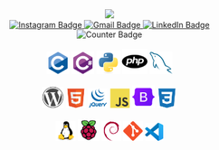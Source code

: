 <div id="header" align="center">
    <img src="https://media.giphy.com/media/r1IMdmkhUcpzy/giphy.gif" width="300" />
</div>

<div id="badges" align="center">
    <a href="https://www.instagram.com/al3modo">
        <img src="https://img.shields.io/badge/Instagram-purple?style=for-the-badge&logo=instagram&logoColor=white"
            alt="Instagram Badge" />
    </a>
    <a href="mailto:alessiomodo2004@gmail.com">
        <img src="https://img.shields.io/badge/Gmail-red?style=for-the-badge&logo=gmail&logoColor=white"
            alt="Gmail Badge" />
    </a>
    <a href="https://www.linkedin.com/in/alessiomodonesi">
        <img src="https://img.shields.io/badge/LinkedIn-blue?style=for-the-badge&logo=linkedin&logoColor=white"
            alt="LinkedIn Badge" />
    </a>
</div>

<div id="counter" align="center">
    <a>
      <img src="https://komarev.com/ghpvc/?username=alessiomodonesi&style=for-the-badge&color=red"
           alt="Counter Badge"/>
    </a>
</div>

<br />

<div id="language" align="center">
    <img src="https://github.com/devicons/devicon/blob/master/icons/c/c-original.svg" title="C" alt="C"
         width="40" height="40" />
    <img src="https://github.com/devicons/devicon/blob/master/icons/csharp/csharp-original.svg" title="C#" alt="C#"
        width="40" height="40" />
    <img src="https://github.com/devicons/devicon/blob/master/icons/python/python-original.svg" title="python" alt="python"
        width="42" height="42" />
    <img src="https://github.com/devicons/devicon/blob/master/icons/php/php-plain.svg" title="php" alt="php"
        width="45" height="45" />
    <img src="https://github.com/devicons/devicon/blob/master/icons/mysql/mysql-original.svg" title="MySQL" alt="MySQL"
         width="40" height="40" />
  <br />
  <br />
    <img src="https://github.com/devicons/devicon/blob/master/icons/wordpress/wordpress-plain.svg" title="wordpress" alt="wordpress"
         width="38" height="38" />
    <img src="https://github.com/devicons/devicon/blob/master/icons/html5/html5-original.svg" title="HTML5" alt="HTML"
        width="35" height="35" />
    <img src="https://github.com/devicons/devicon/blob/master/icons/jquery/jquery-plain-wordmark.svg" title="Jquery" alt="Jquery"
         width="35" height="35" />
    <img src="https://github.com/devicons/devicon/blob/master/icons/javascript/javascript-original.svg" title="JavaScript" alt="JavaScript"
         width="35" height="35" />
    <img src="https://github.com/devicons/devicon/blob/master/icons/bootstrap/bootstrap-original.svg" title="BootStrap" alt="BootStrap"
         width="40" height="40" />
    <img src="https://github.com/devicons/devicon/blob/master/icons/css3/css3-plain.svg" title="CSS3" alt="CSS"
        width="35" height="35" />
  <br />
  <br />
    <img src="https://github.com/devicons/devicon/blob/master/icons/linux/linux-original.svg" title="Linux" alt="Linux"
        width="35" height="35" />
    <img src="https://github.com/devicons/devicon/blob/master/icons/raspberrypi/raspberrypi-original.svg" title="RaspberryPi" alt="RaspberryPi" 
         width="38" height="38" />
    <img src="https://github.com/devicons/devicon/blob/master/icons/debian/debian-original.svg" title="Debian" alt="Debian"
         width="35" height="35" />
    <img src="https://github.com/devicons/devicon/blob/master/icons/git/git-plain.svg" title="Git" alt="Git"
        width="35" height="35"/>
    <img src="https://github.com/devicons/devicon/blob/master/icons/vscode/vscode-original.svg" title="VsCode" alt="VsCode" 
         width="32" height="32" />
</div>
